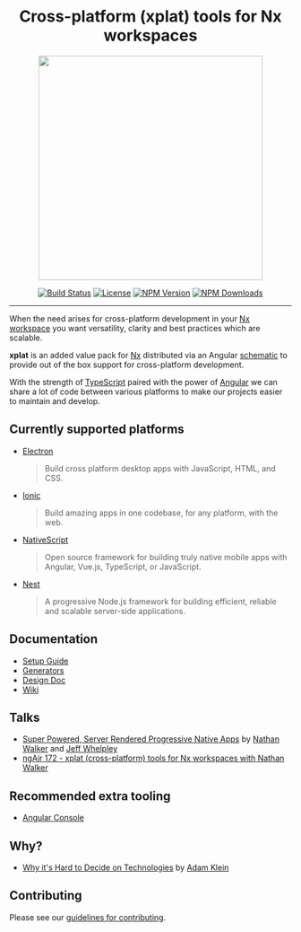 <h1 align="center">Cross-platform (xplat) tools for Nx workspaces</h1>
<p align="center"><img src="https://raw.githubusercontent.com/nstudio/xplat/master/xplat-logo.png" align="center" width="400"></p>
<div align="center">

[![Build Status](https://travis-ci.org/nstudio/xplat.svg?branch=master)](https://travis-ci.org/nstudio/xplat)
[![License](https://img.shields.io/npm/l/@nstudio/schematics.svg?style=flat-square)]()
[![NPM Version](https://badge.fury.io/js/%40nstudio%2Fschematics.svg)](https://www.npmjs.com/@nstudio/schematics)
[![NPM Downloads](https://img.shields.io/npm/dt/@nstudio/schematics.svg?style=flat-square)](https://www.npmjs.com/@nstudio/schematics)

</div>
<hr>

When the need arises for cross-platform development in your [Nx workspace](https://nrwl.io/nx) you want versatility, clarity and best practices which are scalable.

**xplat** is an added value pack for [Nx](https://nrwl.io/nx) distributed via an Angular [schematic](https://blog.angular.io/schematics-an-introduction-dc1dfbc2a2b2) to provide out of the box support for cross-platform development. 

With the strength of [TypeScript](https://www.typescriptlang.org/) paired with the power of [Angular](https://angular.io/) we can share a lot of code between various platforms to make our projects easier to maintain and develop.

## Currently supported platforms 

* [Electron](https://electronjs.org/)
  > Build cross platform desktop apps with JavaScript, HTML, and CSS.
* [Ionic](https://ionicframework.com/)
  > Build amazing apps in one codebase, for any platform, with the web.
* [NativeScript](https://www.nativescript.org/)
  > Open source framework for building truly native mobile apps with Angular, Vue.js, TypeScript, or JavaScript.
* [Nest](https://nestjs.com/)
  > A progressive Node.js framework for building efficient, reliable and scalable server-side applications.

## Documentation

* [Setup Guide](https://nstudio.io/xplat/)
* [Generators](https://nstudio.io/xplat/generators/)
* [Design Doc](https://t.co/z2lRxOBFAg)
* [Wiki](https://github.com/nstudio/xplat/wiki/FAQ)

## Talks

* [Super Powered, Server Rendered Progressive Native Apps](https://www.youtube.com/watch?v=EqqNexmu3Ug) by [Nathan Walker](http://github.com/NathanWalker) and [Jeff Whelpley](https://github.com/jeffwhelpley)
* [ngAir 172 - xplat (cross-platform) tools for Nx workspaces with Nathan Walker](https://www.youtube.com/watch?v=0I8D25nab5c)

## Recommended extra tooling

* [Angular Console](https://angularconsole.com/)

## Why?

* [Why it's Hard to Decide on Technologies](https://medium.com/@adamklein_66511/why-its-hard-to-decide-on-technologies-9d67b6adf157) by [Adam Klein](https://github.com/adamkleingit)

## Contributing

Please see our [guidelines for contributing](https://github.com/nstudio/xplat/blob/master/CONTRIBUTING.md).




